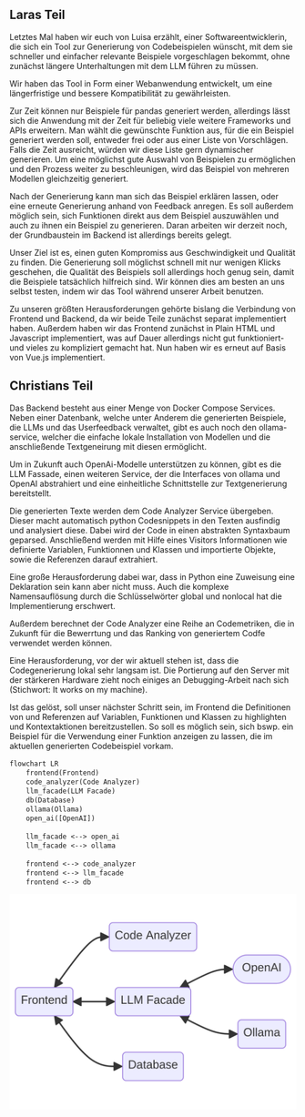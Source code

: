 ## Laras Teil

Letztes Mal haben wir euch von Luisa erzählt, einer Softwareentwicklerin, die sich ein Tool zur Generierung von Codebeispielen wünscht, mit dem sie schneller und einfacher relevante Beispiele vorgeschlagen bekommt, ohne zunächst längere Unterhaltungen mit dem LLM führen zu müssen.

Wir haben das Tool in Form einer Webanwendung entwickelt, um eine längerfristige und bessere Kompatibilität zu gewährleisten.

Zur Zeit können nur Beispiele für pandas generiert werden, allerdings lässt sich die Anwendung mit der Zeit für beliebig viele weitere Frameworks und APIs erweitern.
Man wählt die gewünschte Funktion aus, für die ein Beispiel generiert werden soll, entweder frei oder aus einer Liste von Vorschlägen. Falls die Zeit ausreicht, würden wir diese Liste gern dynamischer generieren.
Um eine möglichst gute Auswahl von Beispielen zu ermöglichen und den Prozess weiter zu beschleunigen, wird das Beispiel von mehreren Modellen gleichzeitig generiert.

Nach der Generierung kann man sich das Beispiel erklären lassen, oder eine erneute Generierung anhand von Feedback anregen. Es soll außerdem möglich sein, sich Funktionen direkt aus dem Beispiel auszuwählen und auch zu ihnen ein Beispiel zu generieren. Daran arbeiten wir derzeit noch, der Grundbaustein im Backend ist allerdings bereits gelegt.

Unser Ziel ist es, einen guten Kompromiss aus Geschwindigkeit und Qualität zu finden. Die Generierung soll möglichst schnell mit nur wenigen Klicks geschehen, die Qualität des Beispiels soll allerdings hoch genug sein, damit die Beispiele tatsächlich hilfreich sind. Wir können dies am besten an uns selbst testen, indem wir das Tool während unserer Arbeit benutzen.

Zu unseren größten Herausforderungen gehörte bislang die Verbindung von Frontend und Backend, da wir beide Teile zunächst separat implementiert haben. Außerdem haben wir das Frontend zunächst in Plain HTML und Javascript implementiert, was auf Dauer allerdings nicht gut funktioniert- und vieles zu kompliziert gemacht hat.
Nun haben wir es erneut auf Basis von Vue.js implementiert.

## Christians Teil

Das Backend besteht aus einer Menge von Docker Compose Services. Neben einer Datenbank, welche unter Anderem die generierten Beispiele, die LLMs und das Userfeedback verwaltet, gibt es auch noch den ollama-service, welcher die einfache lokale Installation von Modellen und die anschließende Textgeneirung mit diesen ermöglicht.

Um in Zukunft auch OpenAi-Modelle unterstützen zu können, gibt es die LLM Fassade, einen weiteren Service, der die Interfaces von ollama und OpenAI abstrahiert und eine einheitliche Schnittstelle zur Textgenerierung bereitstellt.

Die generierten Texte werden dem Code Analyzer Service übergeben. Dieser macht automatisch python Codesnippets in den Texten ausfindig und analysiert diese. Dabei wird der Code in einen abstrakten Syntaxbaum geparsed. Anschließend werden mit Hilfe eines Visitors Informationen wie definierte Variablen, Funktionnen und Klassen und importierte Objekte, sowie die Referenzen darauf extrahiert.

Eine große Herausforderung dabei war, dass in Python eine Zuweisung eine Deklaration sein kann aber nicht muss. Auch die komplexe Namensauflösung durch die Schlüsselwörter global und nonlocal hat die Implementierung erschwert.

Außerdem berechnet der Code Analyzer eine Reihe an Codemetriken, die in Zukunft für die Bewerrtung und das Ranking von generiertem Codfe verwendet werden können.

Eine Herausforderung, vor der wir aktuell stehen ist, dass die Codegenerierung lokal sehr langsam ist. Die Portierung auf den Server mit der stärkeren Hardware zieht noch einiges an Debugging-Arbeit nach sich (Stichwort: It works on my machine).

Ist das gelöst, soll unser nächster Schritt sein, im Frontend die Definitionen von und Referenzen auf Variablen, Funktionen und Klassen zu highlighten und Kontextaktionen bereitzustellen. So soll es möglich sein, sich bswp. ein Beispiel für die Verwendung einer Funktion anzeigen zu lassen, die im aktuellen generierten Codebeispiel vorkam.

```mermaid
flowchart LR
    frontend(Frontend)
    code_analyzer(Code Analyzer)
    llm_facade(LLM Facade)
    db(Database)
    ollama(Ollama)
    open_ai([OpenAI])

    llm_facade <--> open_ai
    llm_facade <--> ollama

    frontend <--> code_analyzer
    frontend <--> llm_facade
    frontend <--> db
```

![Crude Architecture](./crude-architecture.png)
